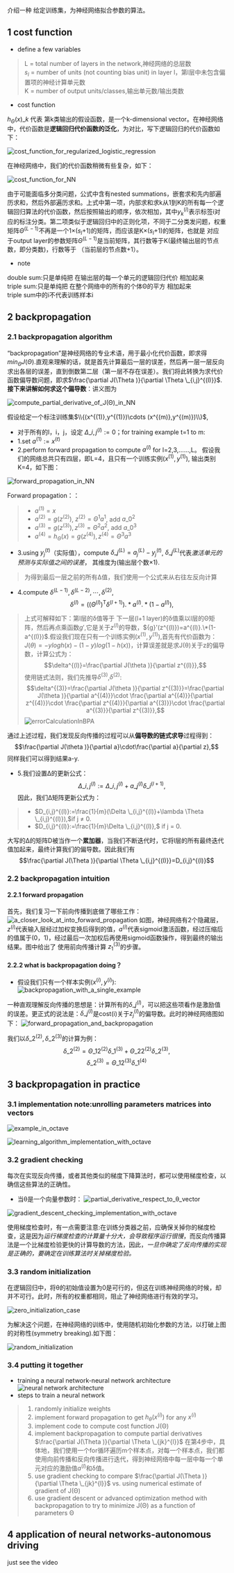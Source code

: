 介绍一种 给定训练集，为神经网络拟合参数的算法。
## 1 cost function
+ define a few variables

> L = total number of layers in the network,神经网络的总层数<br>
> $s_{l}$ = number of units (not counting bias unit) in layer l，第l层中未包含偏置项的神经计算单元数<br>
> K = number of output units/classes,输出单元数/输出类数
+ cost function

$h_{\Theta }(x)\_{k}$  代表 第k类输出的假设函数，是一个k-dimensional vector。在神经网络中，代价函数是**逻辑回归代价函数的泛化**，为对比，写下逻辑回归的代价函数如下：

![cost_function_for_regularized_logistic_regression](https://github.com/Vita112/machine_learning/blob/master/machine_learning%20from%20stanford%20by%20Andrew%20Ng/img/cost_function_for_regularized_logistic_regression.png)

在神经网络中，我们的代价函数稍微有些复杂，如下：

![cost_function_for_NN](https://github.com/Vita112/machine_learning/blob/master/machine_learning%20from%20stanford%20by%20Andrew%20Ng/img/cost_function_for_NN.png)

由于可能面临多分类问题，公式中含有nested summations，嵌套求和先内部遍历求和，然后外部遍历求和。上式中第一项，内部求和求k从1到K的所有每一个逻辑回归算法的代价函数，然后按照输出的顺序，依次相加，其中$y_{k}^{(i)}$表示标签i对应的标注分类。第二项类似于逻辑回归中的正则化项，不同于二分类发问题，权重矩阵$\Theta ^{(L-1)}$不再是一个1×($s_{l}$+1)的矩阵，而应该是K×($s_{l}$+1)的矩阵，也就是 对应
于output layer的参数矩阵$\Theta ^{(L-1)}$是当前矩阵，其行数等于K(最终输出层的节点数，即分类数)，行数等于 （当前层的节点数+1）。
+ note

double sum:只是单纯把 在输出层的每一个单元的逻辑回归代价 相加起来<br>
triple sum:只是单纯把 在整个网络中的所有的个体Θ的平方 相加起来<br>
triple sum中的i不代表训练样本i
## 2 backpropagation
### 2.1 backpropagation algorithm
“backpropagation”是神经网络的专业术语，用于最小化代价函数，即求得$min_{\Theta }J(\Theta )$.直观来理解的话，就是首先计算最后一层的误差，然后再一层一层反向求出各层的误差，直到倒数第二层（第一层不存在误差）。我们将此转换为求代价函数偏导数问题，即求$\frac{\partial J(\Theta )}{\partial \Theta \_{i,j}^{(l)}}$.**接下来讲解如何求这个偏导数**：讲义图为

![compute_partial_derivative_of_J(Θ)_in_NN](https://github.com/Vita112/machine_learning/blob/master/machine_learning%20from%20stanford%20by%20Andrew%20Ng/img/compute_partial_derivative_of_J(%CE%98)_in_NN.png) 

假设给定一个标注训练集$\\{(x^{(1)},y^{(1)})\cdots (x^{(m)},y^{(m)})\\}$,
+ 对于所有的l，i，j，设定 $\Delta \_{i,j}^{(l)}:= 0$；for training example t=1 to m:
+ 1.set $a^{(1)}:=x^{(t)}$
+ 2.perform forward propagation to compute $a^{(l)}$ for l=2,3,……,L。
假设我们的网络总共只有四层，即L=4，且只有一个训练实例($x^{(1)},y^{(1)}$), 输出类别K=4，如下图：

![forward_propagation_in_NN](https://github.com/Vita112/machine_learning/blob/master/machine_learning%20from%20stanford%20by%20Andrew%20Ng/img/forward_propagation_in_NN.png)

Forward propagation：：
>+ $a^{(1)} =x$
>+ $a^{(2)}= g(z^{(2)})$,  $z^{(2)}=\Theta ^{1}a^{1}$,  add $a\_{0}^{2}$
>+ $a^{(3)}= g(z^{(3)}),  z^{(3)}=\Theta ^{2}a^{2}$,  add $a\_{0}^{3}$
>+ $a^{(4)}= h_{\Theta }(x)=g(z^{(4)}),  z^{(4)}=\Theta ^{3}a^{3}$
+ 3.using $y_{j}^{(t)}$（实际值），compute $\delta \_{j}^{(L)}=a_{j}^{(L)}-y_{j}^{(t)}$, $\delta \_{j}^{(L)}$代表*激活单元的预测与实际值之间的误差*， 其维度为(输出层个数×1).
> 为得到最后一层之前的所有Δ值，我们使用一个公式来从右往左反向计算
+ 4.compute $\delta ^{(L-1)},\delta ^{(L-2)},\cdots ,\delta ^{(2)}$,
    $$\delta ^{(l)}=((\Theta ^{(l)})^\mathrm{T}\delta ^{(l+1)}).\ast a^{(l)}.\ast (1-a^{(l)}),$$
> 上式可解释如下：第l层的δ值等于 下一层(l+1 layer)的δ值乘以l层的Θ矩阵，然后再点乘函数${g}'$,它是关于$z^{(l)}$的导数，${g}'(z^{(l)})=a^{(l)}.\*(1-a^{(l)})$.假设我们现在只有一个训练实例($x^{(1)},y^{(1)}$),首先有代价函数为：
$J(\theta )=-ylogh(x)-(1-y)log(1-h(x))$，计算误差就是求J(θ)关于z的偏导数，计算公式为：
$$\delta^{(l)}=\frac{\partial J(\theta )}{\partial z^{(l)}},$$ 使用链式法则，我们先推导$\delta^{(3)}$,$\delta^{(2)}$:
$$\delta^{(3)}=\frac{\partial J(\theta )}{\partial z^{(3)}}=\frac{\partial J(\theta )}{\partial a^{(4)}}\cdot \frac{\partial a^{(4)}}{\partial z^{(4)}}\cdot \frac{\partial z^{(4)}}{\partial a^{(3)}}\cdot \frac{\partial a^{(3)}}{\partial z^{(3)}},$$
![errorCalculationInBPA](https://github.com/Vita112/machine_learning/blob/master/machine_learning%20from%20stanford%20by%20Andrew%20Ng/img/errorCalculationInBPA.png)

通过上述过程，我们发现反向传播的过程可以从**偏导数的链式求导**过程得到：
$$\frac{\partial J(\theta )}{\partial a}\cdot\frac{\partial a}{\partial z},$$同样我们可以得到结果a-y.
+ 5.我们设置Δ的更新公式：
$$\Delta \_{i,j}^{(l)}:=\Delta \_{i,j}^{(l)} + a\_{j}^{(l)}\delta \_{i}^{(l+1)},$$ 
因此，我们Δ矩阵更新公式为：
>+ $D_{i,j}^{(l)}:=\frac{1}{m}(\Delta \_{i,j}^{(l)}+\lambda \Theta \_{i,j}^{(l)}),$if j ≠ 0.
>+ $D_{i,j}^{(l)}:=\frac{1}{m}\Delta \_{i,j}^{(l)},$ if j = 0.

大写的Δ的矩阵D被当作一个**累加器**，当我们不断迭代时，它将l层的所有最终迭代值加起来，最终计算我们的偏导数。因此我们有
$$\frac{\partial J(\Theta )}{\partial \Theta \_{i,j}^{(l)}}=D_{i,j}^{(l)}$$


### 2.2 backpropagation intuition 
#### 2.2.1 forward propagation
首先，我们复习一下前向传播到底做了哪些工作：
![a_closer_look_at_into_forward_propagation](https://github.com/Vita112/machine_learning/blob/master/machine_learning%20from%20stanford%20by%20Andrew%20Ng/img/a_closer_look_at_into_forward_propagation.png)
如图，神经网络有2个隐藏层，$z^(i)$代表输入层经过加权变换后得到的值，$a^(i)$代表sigmoid激活函数，经过压缩后的值属于(0，1)，经过最后一次加权后再使用sigmoid函数操作，得到最终的输出结果。图中给出了 使用前向传播计算 $z_{1}^{(3)}$的步骤。
#### 2.2.2 what is backpropagation doing？
+ 假设我们只有一个样本实例($x^{(i)},y^{(i)}$):
![backpropagation_with_a_single_example](https://github.com/Vita112/machine_learning/blob/master/machine_learning%20from%20stanford%20by%20Andrew%20Ng/img/backpropagation_with_a_single_example.png)

一种直观理解反向传播的思想是：计算所有的$\delta \_{j}^{(l)}$，可以把这些项看作是激励值的误差。更正式的说法是：$\delta \_{j}^{(l)}$是cost(i)关于$z_{j}^{(l)}$的偏导数。此时的神经网络图如下：
![forward_propagation_and_backpropagation](https://github.com/Vita112/machine_learning/blob/master/machine_learning%20from%20stanford%20by%20Andrew%20Ng/img/forward_propagation_and_backpropagation.png)

我们以$\delta \_{2}^{(2)},\delta \_{2}^{(3)}$的计算为例：$$\delta \_{2}^{(2)}=\Theta \_{12}^{(2)}\delta \_{1}^{(3)}+\Theta \_{22}^{(2)}\delta \_{2}^{(3)},$$
$$\delta \_{2}^{(3)}=\Theta \_{12}^{(3)}\delta \_{1}^{(4)}$$
## 3 backpropagation in practice
### 3.1 implementation note:unrolling parameters matrices into vectors
![example_in_octave](https://github.com/Vita112/machine_learning/blob/master/machine_learning%20from%20stanford%20by%20Andrew%20Ng/img/example_in_octave.png)

![learning_algorithm_implementation_with_octave](https://github.com/Vita112/machine_learning/blob/master/machine_learning%20from%20stanford%20by%20Andrew%20Ng/img/learning_algorithm_implementation_with_octave.png)
### 3.2 gradient checking
每次在实现反向传播，或者其他类似的梯度下降算法时，都可以使用梯度检查，以确信这些算法的正确性。
+ 当θ是一个向量参数时：
 ![partial_derivative_respect_to_θ_vector](https://github.com/Vita112/machine_learning/blob/master/machine_learning%20from%20stanford%20by%20Andrew%20Ng/img/partial_derivative_respect_to_%CE%B8_vector.png)
 
 ![gradient_descent_checking_implementation_with_octave](https://github.com/Vita112/machine_learning/blob/master/machine_learning%20from%20stanford%20by%20Andrew%20Ng/img/gradient_descent_checking_implementation_with_octave.png)
 
 使用梯度检查时，有一点需要注意:在训练分类器之前，应确保关掉你的梯度检查，这是因为*运行梯度检查的计算量十分大，会导致程序运行很慢*，而反向传播算法是一个比梯度检验更快的计算导数的方法，因此，*一旦你确定了反向传播的实现是正确的，要确定在训练算法时关掉梯度检验。*
### 3.3 random initialization
在逻辑回归中，将θ的初始值设置为0是可行的，但这在训练神经网络的时候，却并不可行。此时，所有的权重都相同，阻止了神经网络进行有效的学习。

![zero_initialization_case](https://github.com/Vita112/machine_learning/blob/master/machine_learning%20from%20stanford%20by%20Andrew%20Ng/img/zero_initialization_case.png)

为解决这个问题，在神经网络的训练中，使用随机初始化参数的方法，以打破上图的对称性(symmetry breaking).如下图：

![random_initialization](https://github.com/Vita112/machine_learning/blob/master/machine_learning%20from%20stanford%20by%20Andrew%20Ng/img/random_initialization.png)
### 3.4 putting it together
+ training a neural network-neural network architecture
![neural network architecture](https://github.com/Vita112/machine_learning/blob/master/machine_learning%20from%20stanford%20by%20Andrew%20Ng/img/neural%20network%20architecture.png)
+ steps to train a neural network
> 1. randomly initialize weights
> 2. implement forward propagation to get $h_{\theta }(x^{(i)})$ for any $x^{(i)}$
> 3. implement code to compute cost function J(Θ)
> 4. implement backpropagation to compute partial derivatives $\frac{\partial J(\Theta )}{\partial \Theta \_{jk}^{l}}$
在第4步中，具体地，我们使用一个for循环遍历m个样本点，对每一个样本点，我们都使用向前传播和反向传播进行迭代，得到神经网络中每一层中每一个单元对应的激励值$a^{(l)}$和δ值。
> 5. use gradient checking to compare $\frac{\partial J(\Theta )}{\partial \Theta \_{jk}^{l}}$ vs. using numerical estimate of gradient of J(Θ) 
> 6. use gradient descent or advanced optimization method with backpropagation to try to minimize J(Θ) as a function of parameters Θ
## 4 application of neural networks-autonomous driving
just see the video
